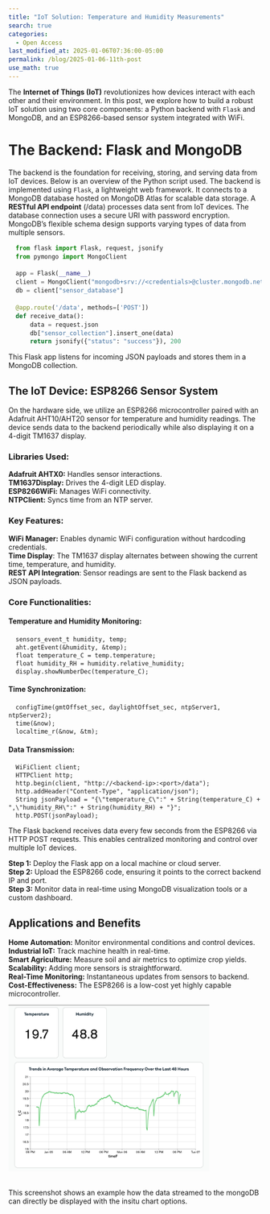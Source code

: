 ```yaml
---
title: "IoT Solution: Temperature and Humidity Measurements"
search: true
categories: 
  - Open Access
last_modified_at: 2025-01-06T07:36:00-05:00
permalink: /blog/2025-01-06-11th-post
use_math: true
---
```

The **Internet of Things (IoT)** revolutionizes how devices interact with each other and their environment. In this post, we explore how to build a robust IoT solution using two core components: a Python backend with `Flask` and MongoDB, and an ESP8266-based sensor system integrated with WiFi.
# The Backend: Flask and MongoDB
The backend is the foundation for receiving, storing, and serving data from IoT devices. Below is an overview of the Python script used. The backend is implemented using `Flask`, a lightweight web framework. It connects to a MongoDB database hosted on MongoDB Atlas for scalable data storage. A **RESTful API endpoint** (/data) processes data sent from IoT devices. The database connection uses a secure URI with password encryption. MongoDB’s flexible schema design supports varying types of data from multiple sensors.

```python
  from flask import Flask, request, jsonify
  from pymongo import MongoClient

  app = Flask(__name__)
  client = MongoClient("mongodb+srv://<credentials>@cluster.mongodb.net/")
  db = client["sensor_database"]

  @app.route('/data', methods=['POST'])
  def receive_data():
      data = request.json
      db["sensor_collection"].insert_one(data)
      return jsonify({"status": "success"}), 200
```
This Flask app listens for incoming JSON payloads and stores them in a MongoDB collection.

## The IoT Device: ESP8266 Sensor System
On the hardware side, we utilize an ESP8266 microcontroller paired with an Adafruit AHT10/AHT20 sensor for temperature and humidity readings. The device sends data to the backend periodically while also displaying it on a 4-digit TM1637 display.

### Libraries Used:

**Adafruit AHTX0:** Handles sensor interactions.<br>
**TM1637Display:** Drives the 4-digit LED display.<br>
**ESP8266WiFi:** Manages WiFi connectivity.<br>
**NTPClient:** Syncs time from an NTP server.<br>

### Key Features:

**WiFi Manager:** Enables dynamic WiFi configuration without hardcoding credentials.<br>
**Time Display**: The TM1637 display alternates between showing the current time, temperature, and humidity.<br>
**REST API Integration**: Sensor readings are sent to the Flask backend as JSON payloads.<br>
### Core Functionalities:
#### Temperature and Humidity Monitoring:
```
  sensors_event_t humidity, temp;
  aht.getEvent(&humidity, &temp);
  float temperature_C = temp.temperature;
  float humidity_RH = humidity.relative_humidity;
  display.showNumberDec(temperature_C);
```
#### Time Synchronization:
```
  configTime(gmtOffset_sec, daylightOffset_sec, ntpServer1, ntpServer2);
  time(&now);
  localtime_r(&now, &tm);
```
#### Data Transmission:
```
  WiFiClient client;
  HTTPClient http;
  http.begin(client, "http://<backend-ip>:<port>/data");
  http.addHeader("Content-Type", "application/json");
  String jsonPayload = "{\"temperature_C\":" + String(temperature_C) + ",\"humidity_RH\":" + String(humidity_RH) + "}";
  http.POST(jsonPayload);
```

The Flask backend receives data every few seconds from the ESP8266 via HTTP POST requests. This enables centralized monitoring and control over multiple IoT devices.

**Step 1:** Deploy the Flask app on a local machine or cloud server. <br>
**Step 2:** Upload the ESP8266 code, ensuring it points to the correct backend IP and port.<br>
**Step 3:** Monitor data in real-time using MongoDB visualization tools or a custom dashboard.

## Applications and Benefits
**Home Automation:** Monitor environmental conditions and control devices.<br>
**Industrial IoT:** Track machine health in real-time.<br>
**Smart Agriculture:** Measure soil and air metrics to optimize crop yields.<br>
**Scalability:** Adding more sensors is straightforward.<br>
**Real-Time Monitoring:** Instantaneous updates from sensors to backend.<br>
**Cost-Effectiveness:** The ESP8266 is a low-cost yet highly capable microcontroller.

<!-- ![Missing plot](/assets/images/temps.png) -->
<img src="../assets/images/temps.png" alt="Plot" width="400">

<br> This screenshot shows an example how the data streamed to the mongoDB can directly be displayed with the insitu chart options.
